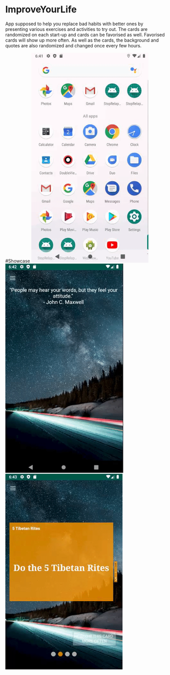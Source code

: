 # ImproveYourLife
App supposed to help you replace bad habits with better ones by presenting various exercises and activities to try out.
The cards are randomized on each start-up and cards can be favorised as well. Favorised cards will show up more often.
As well as the cards, the background and quotes are also randomized and changed once every few hours. 


#Showcase
![](github-files/starting-app.gif)
![](github-files/choosing-categories-and-cards.gif)
![](github-files/choosing-card-in-card.gif)
